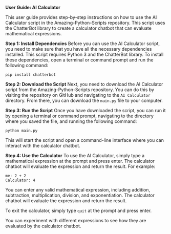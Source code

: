 **User Guide: AI Calculator**

This user guide provides step-by-step instructions on how to use the AI Calculator script in the Amazing-Python-Scripts repository. This script uses the ChatterBot library to create a calculator chatbot that can evaluate mathematical expressions.

**Step 1: Install Dependencies**
Before you can use the AI Calculator script, you need to make sure that you have all the necessary dependencies installed. This script requires Python 3 and the ChatterBot library. To install these dependencies, open a terminal or command prompt and run the following command:
```
pip install chatterbot
```

**Step 2: Download the Script**
Next, you need to download the AI Calculator script from the Amazing-Python-Scripts repository. You can do this by visiting the repository on GitHub and navigating to the `AI Calculator` directory. From there, you can download the `main.py` file to your computer.

**Step 3: Run the Script**
Once you have downloaded the script, you can run it by opening a terminal or command prompt, navigating to the directory where you saved the file, and running the following command:
```
python main.py
```
This will start the script and open a command-line interface where you can interact with the calculator chatbot.

**Step 4: Use the Calculator**
To use the AI Calculator, simply type a mathematical expression at the prompt and press enter. The calculator chatbot will evaluate the expression and return the result. For example:
```
me: 2 + 2
Calculator: 4
```
You can enter any valid mathematical expression, including addition, subtraction, multiplication, division, and exponentiation. The calculator chatbot will evaluate the expression and return the result.

To exit the calculator, simply type `quit` at the prompt and press enter.

You can experiment with different expressions to see how they are evaluated by the calculator chatbot.
